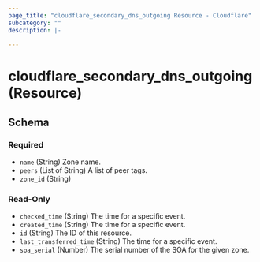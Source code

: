 ```yaml
---
page_title: "cloudflare_secondary_dns_outgoing Resource - Cloudflare"
subcategory: ""
description: |-
  
---
```


# cloudflare_secondary_dns_outgoing (Resource)




<!-- schema generated by tfplugindocs -->
## Schema

### Required

- `name` (String) Zone name.
- `peers` (List of String) A list of peer tags.
- `zone_id` (String)

### Read-Only

- `checked_time` (String) The time for a specific event.
- `created_time` (String) The time for a specific event.
- `id` (String) The ID of this resource.
- `last_transferred_time` (String) The time for a specific event.
- `soa_serial` (Number) The serial number of the SOA for the given zone.


